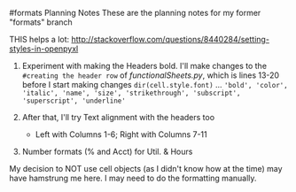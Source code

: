 #formats Planning Notes
These are the planning notes for my former "formats" branch

THIS helps a lot: http://stackoverflow.com/questions/8440284/setting-styles-in-openpyxl

1.  Experiment with making the Headers bold. I'll make changes to the `#creating the header row` of *functionalSheets.py*, which is lines 13-20 before I start making changes
`dir(cell.style.font)`
...
`'bold',
 'color',
 'italic',
 'name',
 'size',
 'strikethrough',
 'subscript',
 'superscript',
 'underline'`


2. After that, I'll try Text alignment with the headers too
    - Left with Columns 1-6; Right with Columns 7-11
3.  Number formats (% and Acct) for Util. & Hours

My decision to NOT use cell objects (as I didn't know how at the time) may have hamstrung me here. I may need to do the formatting manually.